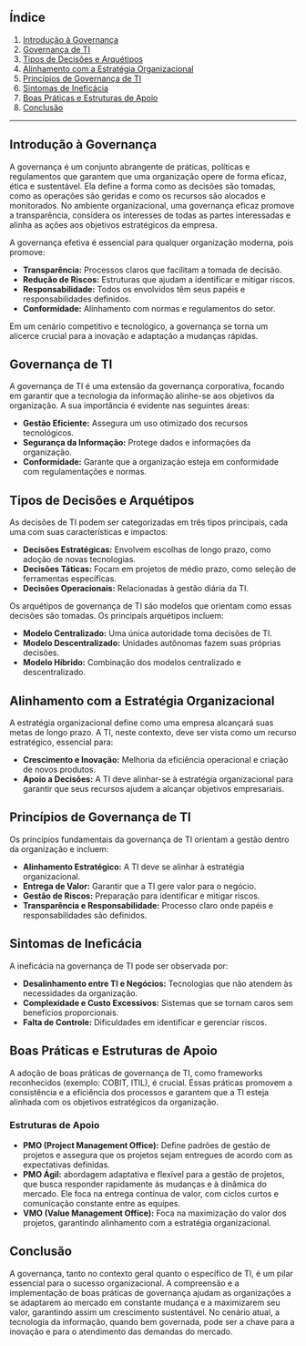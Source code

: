 ## Índice
1. [Introdução à Governança](#introducao-a-governanca)
2. [Governança de TI](#governanca-de-ti)
3. [Tipos de Decisões e Arquétipos](#tipos-de-decisoes-e-arquetipos)
4. [Alinhamento com a Estratégia Organizacional](#alinhameno-com-a-estrategia-organizacional)
5. [Princípios de Governança de TI](#principios-de-governanca-de-ti)
6. [Sintomas de Ineficácia](#sintomas-de-ineficacia)
7. [Boas Práticas e Estruturas de Apoio](#boas-praticas-e-estruturas-de-apoio)
8. [Conclusão](#conclusao)

---

## Introdução à Governança

A governança é um conjunto abrangente de práticas, políticas e regulamentos que garantem que uma organização opere de forma eficaz, ética e sustentável. Ela define a forma como as decisões são tomadas, como as operações são geridas e como os recursos são alocados e monitorados. No ambiente organizacional, uma governança eficaz promove a transparência, considera os interesses de todas as partes interessadas e alinha as ações aos objetivos estratégicos da empresa.

A governança efetiva é essencial para qualquer organização moderna, pois promove:

- **Transparência:** Processos claros que facilitam a tomada de decisão.
- **Redução de Riscos:** Estruturas que ajudam a identificar e mitigar riscos.
- **Responsabilidade:** Todos os envolvidos têm seus papéis e responsabilidades definidos.
- **Conformidade:** Alinhamento com normas e regulamentos do setor.

Em um cenário competitivo e tecnológico, a governança se torna um alicerce crucial para a inovação e adaptação a mudanças rápidas.

## Governança de TI

A governança de TI é uma extensão da governança corporativa, focando em garantir que a tecnologia da informação alinhe-se aos objetivos da organização. A sua importância é evidente nas seguintes áreas:

- **Gestão Eficiente:** Assegura um uso otimizado dos recursos tecnológicos.
- **Segurança da Informação:** Protege dados e informações da organização.
- **Conformidade:** Garante que a organização esteja em conformidade com regulamentações e normas.

## Tipos de Decisões e Arquétipos

As decisões de TI podem ser categorizadas em três tipos principais, cada uma com suas características e impactos:

- **Decisões Estratégicas:** Envolvem escolhas de longo prazo, como adoção de novas tecnologias.
- **Decisões Táticas:** Focam em projetos de médio prazo, como seleção de ferramentas específicas.
- **Decisões Operacionais:** Relacionadas à gestão diária da TI.

Os arquétipos de governança de TI são modelos que orientam como essas decisões são tomadas. Os principais arquétipos incluem:

- **Modelo Centralizado:** Uma única autoridade toma decisões de TI.
- **Modelo Descentralizado:** Unidades autônomas fazem suas próprias decisões.
- **Modelo Híbrido:** Combinação dos modelos centralizado e descentralizado.

## Alinhamento com a Estratégia Organizacional

A estratégia organizacional define como uma empresa alcançará suas metas de longo prazo. A TI, neste contexto, deve ser vista como um recurso estratégico, essencial para:

- **Crescimento e Inovação:** Melhoria da eficiência operacional e criação de novos produtos.
- **Apoio a Decisões:** A TI deve alinhar-se à estratégia organizacional para garantir que seus recursos ajudem a alcançar objetivos empresariais.

## Princípios de Governança de TI

Os princípios fundamentais da governança de TI orientam a gestão dentro da organização e incluem:

- **Alinhamento Estratégico:** A TI deve se alinhar à estratégia organizacional.
- **Entrega de Valor:** Garantir que a TI gere valor para o negócio.
- **Gestão de Riscos:** Preparação para identificar e mitigar riscos.
- **Transparência e Responsabilidade:** Processo claro onde papéis e responsabilidades são definidos.

## Sintomas de Ineficácia

A ineficácia na governança de TI pode ser observada por:

- **Desalinhamento entre TI e Negócios:** Tecnologias que não atendem às necessidades da organização.
- **Complexidade e Custo Excessivos:** Sistemas que se tornam caros sem benefícios proporcionais.
- **Falta de Controle:** Dificuldades em identificar e gerenciar riscos.

## Boas Práticas e Estruturas de Apoio

A adoção de boas práticas de governança de TI, como frameworks reconhecidos (exemplo: COBIT, ITIL), é crucial. Essas práticas promovem a consistência e a eficiência dos processos e garantem que a TI esteja alinhada com os objetivos estratégicos da organização.

### Estruturas de Apoio
- **PMO (Project Management Office):** Define padrões de gestão de projetos e assegura que os projetos sejam entregues de acordo com as expectativas definidas.
- **PMO Ágil:** abordagem adaptativa e flexível para a gestão de
projetos, que busca responder rapidamente às mudanças e à dinâmica do
mercado. Ele foca na entrega contínua de valor, com ciclos curtos e
comunicação constante entre as equipes. 
- **VMO (Value Management Office):** Foca na maximização do valor dos projetos, garantindo alinhamento com a estratégia organizacional.

## Conclusão

A governança, tanto no contexto geral quanto o específico de TI, é um pilar essencial para o sucesso organizacional. A compreensão e a implementação de boas práticas de governança ajudam as organizações a se adaptarem ao mercado em constante mudança e a maximizarem seu valor, garantindo assim um crescimento sustentável. No cenário atual, a tecnologia da informação, quando bem governada, pode ser a chave para a inovação e para o atendimento das demandas do mercado.

